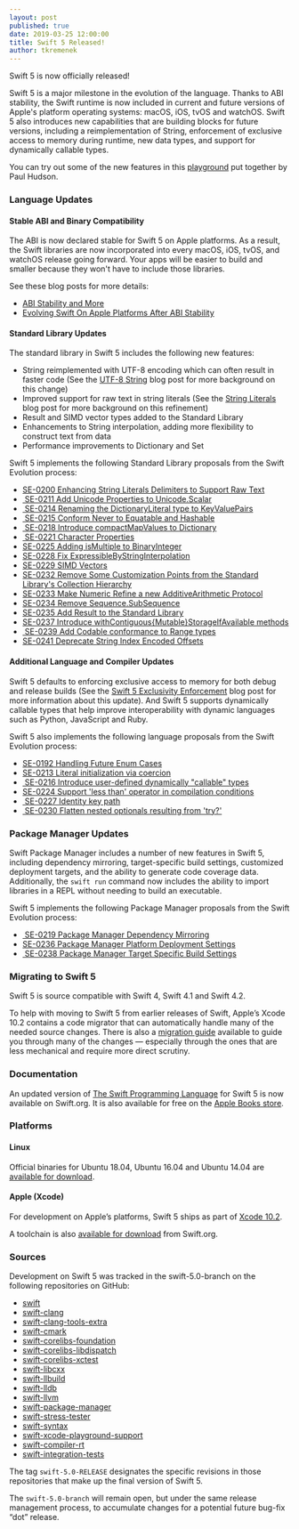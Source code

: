 ```yaml
---
layout: post
published: true
date: 2019-03-25 12:00:00
title: Swift 5 Released!
author: tkremenek
---
```


Swift 5 is now officially released!

Swift 5 is a major milestone in the evolution of the language.  Thanks to ABI stability, the Swift runtime is now included in current and future versions of Apple's platform operating systems: macOS, iOS, tvOS and watchOS.  Swift 5 also introduces new capabilities that are building blocks for future versions, including a reimplementation of String, enforcement of exclusive access to memory during runtime, new data types, and support for dynamically callable types.

You can try out some of the new features in this [playground](https://github.com/twostraws/whats-new-in-swift-5-0) put together by Paul Hudson.

### Language Updates

#### Stable ABI and Binary Compatibility

The ABI is now declared stable for Swift 5 on Apple platforms.  As a result, the Swift libraries are now incorporated into every macOS, iOS, tvOS, and watchOS release going forward. Your apps will be easier to build and smaller because they won't have to include those libraries.

See these blog posts for more details:

 * [ABI Stability and More](/blog/abi-stability-and-more/)
 * [Evolving Swift On Apple Platforms After ABI Stability](/blog/abi-stability-and-apple/)

#### Standard Library Updates

The standard library in Swift 5 includes the following new features:

* String reimplemented with UTF-8 encoding which can often result in faster code (See the [UTF-8 String](/blog/utf8-string/) blog post for more background on this change)
* Improved support for raw text in string literals (See the [String Literals](/blog/behind-se-0200/) blog post for more background on this refinement)
* Result and SIMD vector types added to the Standard Library
* Enhancements to String interpolation, adding more flexibility to construct text from data
* Performance improvements to Dictionary and Set

Swift 5 implements the following Standard Library proposals from the Swift Evolution process:

* [SE-0200 Enhancing String Literals Delimiters to Support Raw Text](https://github.com/apple/swift-evolution/blob/master/proposals/0200-raw-string-escaping.md)
* [ SE-0211 Add Unicode Properties to Unicode.Scalar](https://github.com/apple/swift-evolution/blob/master/proposals/0211-unicode-scalar-properties.md)
* [ SE-0214 Renaming the DictionaryLiteral type to KeyValuePairs](https://github.com/apple/swift-evolution/blob/master/proposals/0214-DictionaryLiteral.md)
* [ SE-0215 Conform Never to Equatable and Hashable](https://github.com/apple/swift-evolution/blob/master/proposals/0215-conform-never-to-hashable-and-equatable.md)
* [ SE-0218 Introduce compactMapValues to Dictionary](https://github.com/apple/swift-evolution/blob/master/proposals/0218-introduce-compact-map-values.md)
* [ SE-0221 Character Properties](https://github.com/apple/swift-evolution/blob/master/proposals/0221-character-properties.md)
* [SE-0225 Adding isMultiple to BinaryInteger](https://github.com/apple/swift-evolution/blob/master/proposals/0225-binaryinteger-iseven-isodd-ismultiple.md)
* [SE-0228 Fix ExpressibleByStringInterpolation](https://github.com/apple/swift-evolution/blob/master/proposals/0228-fix-expressiblebystringinterpolation.md)
* [SE-0229 SIMD Vectors](https://github.com/apple/swift-evolution/blob/master/proposals/0229-simd.md)
* [SE-0232 Remove Some Customization Points from the Standard Library's Collection Hierarchy](https://github.com/apple/swift-evolution/blob/master/proposals/0232-remove-customization-points.md)
* [SE-0233 Make Numeric Refine a new AdditiveArithmetic Protocol](https://github.com/apple/swift-evolution/blob/master/proposals/0233-additive-arithmetic-protocol.md)
* [SE-0234 Remove Sequence.SubSequence](https://github.com/apple/swift-evolution/blob/master/proposals/0234-remove-sequence-subsequence.md)
* [SE-0235 Add Result to the Standard Library](https://github.com/apple/swift-evolution/blob/master/proposals/0235-add-result.md)
* [SE-0237 Introduce withContiguous{Mutable}StorageIfAvailable methods](https://github.com/apple/swift-evolution/blob/master/proposals/0237-contiguous-collection.md)
* [ SE-0239 Add Codable conformance to Range types](https://github.com/apple/swift-evolution/blob/master/proposals/0239-codable-range.md)
* [SE-0241 Deprecate String Index Encoded Offsets](https://github.com/apple/swift-evolution/blob/master/proposals/0241-string-index-explicit-encoding-offset.md)

#### Additional Language and Compiler Updates

Swift 5 defaults to enforcing exclusive access to memory for both debug and release builds (See the [Swift 5 Exclusivity Enforcement](/blog/swift-5-exclusivity/) blog post for more information about this update). And Swift 5 supports dynamically callable types that help improve interoperability with dynamic languages such as Python, JavaScript and Ruby.

Swift 5 also implements the following language proposals from the Swift Evolution process:

* [SE-0192 Handling Future Enum Cases](https://github.com/apple/swift-evolution/blob/master/proposals/0192-non-exhaustive-enums.md)
* [SE-0213 Literal initialization via coercion](https://github.com/apple/swift-evolution/blob/master/proposals/0213-literal-init-via-coercion.md)
* [ SE-0216 Introduce user-defined dynamically "callable" types](https://github.com/apple/swift-evolution/blob/master/proposals/0216-dynamic-callable.md)
* [SE-0224 Support 'less than' operator in compilation conditions](https://github.com/apple/swift-evolution/blob/master/proposals/0224-ifswift-lessthan-operator.md)
* [ SE-0227 Identity key path](https://github.com/apple/swift-evolution/blob/master/proposals/0227-identity-keypath.md)
* [ SE-0230 Flatten nested optionals resulting from 'try?'](https://github.com/apple/swift-evolution/blob/master/proposals/0230-flatten-optional-try.md)


### Package Manager Updates

Swift Package Manager includes a number of new features in Swift 5, including dependency mirroring, target-specific build settings, customized deployment targets, and the ability to generate code coverage data.  Additionally, the `swift run` command now includes the ability to import libraries in a REPL without needing to build an executable.

Swift 5 implements the following Package Manager proposals from the Swift Evolution process:

* [ SE-0219 Package Manager Dependency Mirroring](https://github.com/apple/swift-evolution/blob/master/proposals/0219-package-manager-dependency-mirroring.md)
* [SE-0236 Package Manager Platform Deployment Settings](https://github.com/apple/swift-evolution/blob/master/proposals/0236-package-manager-platform-deployment-settings.md)
* [ SE-0238 Package Manager Target Specific Build Settings](https://github.com/apple/swift-evolution/blob/master/proposals/0238-package-manager-build-settings.md)

### Migrating to Swift 5

Swift 5 is source compatible with Swift 4, Swift 4.1 and Swift 4.2.

To help with moving to Swift 5 from earlier releases of Swift, Apple’s Xcode 10.2 contains a code migrator that can automatically handle many of the needed source changes. There is also a [migration guide](/migration-guide-swift5/) available to guide you through many of the changes — especially through the ones that are less mechanical and require more direct scrutiny.

### Documentation

An updated version of [The Swift Programming Language](https://docs.swift.org/swift-book/) for Swift 5 is now available on Swift.org. It is also available for free on the [Apple Books store](https://itunes.apple.com/us/book/the-swift-programming-language/id881256329?mt=11).

### Platforms

#### Linux

Official binaries for Ubuntu 18.04, Ubuntu 16.04 and Ubuntu 14.04 are
[available for download](/download/).

#### Apple (Xcode)

For development on Apple’s platforms, Swift 5 ships as part of [Xcode 10.2](https://itunes.apple.com/app/xcode/id497799835).

A toolchain is also [available for download](/download/) from Swift.org.

### Sources

Development on Swift 5 was tracked in the swift-5.0-branch on the following repositories on GitHub:

* [swift](https://github.com/apple/swift)
* [swift-clang](https://github.com/apple/swift-clang)
* [swift-clang-tools-extra](https://github.com/apple/swift-clang-tools-extra)
* [swift-cmark](https://github.com/apple/swift-cmark)
* [swift-corelibs-foundation](https://github.com/apple/swift-corelibs-foundation)
* [swift-corelibs-libdispatch](https://github.com/apple/swift-corelibs-libdispatch)
* [swift-corelibs-xctest](https://github.com/apple/swift-corelibs-xctest)
* [swift-libcxx](https://github.com/apple/swift-libcxx)
* [swift-llbuild](https://github.com/apple/swift-llbuild)
* [swift-lldb](https://github.com/apple/swift-lldb)
* [swift-llvm](https://github.com/apple/swift-llvm)
* [swift-package-manager](https://github.com/apple/swift-package-manager)
* [swift-stress-tester](https://github.com/apple/swift-stress-tester)
* [swift-syntax](https://github.com/apple/swift-syntax)
* [swift-xcode-playground-support](https://github.com/apple/swift-xcode-playground-support)
* [swift-compiler-rt](https://github.com/apple/swift-compiler-rt)
* [swift-integration-tests](https://github.com/apple/swift-integration-tests)

The tag `swift-5.0-RELEASE` designates the specific revisions in those repositories that make up the final version of Swift 5.

The `swift-5.0-branch` will remain open, but under the same release management process, to accumulate changes for a potential future bug-fix “dot” release.
